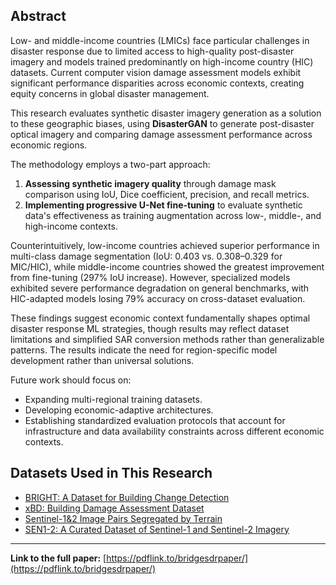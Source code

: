 ## Abstract
Low- and middle-income countries (LMICs) face particular challenges in disaster response due to limited access to high-quality post-disaster imagery and models trained predominantly on high-income country (HIC) datasets. Current computer vision damage assessment models exhibit significant performance disparities across economic contexts, creating equity concerns in global disaster management.

This research evaluates synthetic disaster imagery generation as a solution to these geographic biases, using **DisasterGAN** to generate post-disaster optical imagery and comparing damage assessment performance across economic regions.

The methodology employs a two-part approach:
1. **Assessing synthetic imagery quality** through damage mask comparison using IoU, Dice coefficient, precision, and recall metrics.
2. **Implementing progressive U-Net fine-tuning** to evaluate synthetic data's effectiveness as training augmentation across low-, middle-, and high-income contexts.

Counterintuitively, low-income countries achieved superior performance in multi-class damage segmentation (IoU: 0.403 vs. 0.308–0.329 for MIC/HIC), while middle-income countries showed the greatest improvement from fine-tuning (297% IoU increase). However, specialized models exhibited severe performance degradation on general benchmarks, with HIC-adapted models losing 79% accuracy on cross-dataset evaluation.

These findings suggest economic context fundamentally shapes optimal disaster response ML strategies, though results may reflect dataset limitations and simplified SAR conversion methods rather than generalizable patterns. The results indicate the need for region-specific model development rather than universal solutions.

Future work should focus on:
- Expanding multi-regional training datasets.
- Developing economic-adaptive architectures.
- Establishing standardized evaluation protocols that account for infrastructure and data availability constraints across different economic contexts.

## Datasets Used in This Research

- [BRIGHT: A Dataset for Building Change Detection](https://github.com/ChenHongruixuan/BRIGHT)
- [xBD: Building Damage Assessment Dataset](https://xview2.org/dataset)
- [Sentinel-1&2 Image Pairs Segregated by Terrain](https://www.kaggle.com/datasets/requiemonk/sentinel12-image-pairs-segregated-by-terrain)
- [SEN1-2: A Curated Dataset of Sentinel-1 and Sentinel-2 Imagery](https://mediatum.ub.tum.de/1436631)

---
**Link to the full paper:** [https://pdflink.to/bridgesdrpaper/](https://pdflink.to/bridgesdrpaper/)
